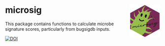 # microsig <img src="man/microsig_hex.png" align="right" width="100" />
This package contains functions to calculate microbe signature scores, particularly from bugsigdb inputs.

[![DOI](https://zenodo.org/badge/698243710.svg)](https://zenodo.org/badge/latestdoi/698243710)
